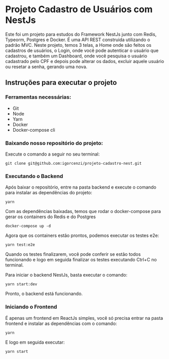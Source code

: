 # Projeto Cadastro de Usuários com NestJs

Este foi um projeto para estudos do Framework NestJs junto com Redis, Typeorm, Postgres e Docker.
É uma API REST construida utilizando o padrão MVC.
Neste projeto, temos 3 telas, a Home onde são feitos os cadastros de usuários, o Login, onde você pode autenticar o usuário que cadastrou,
e também um Dashboard, onde você pesquisa o usuário cadastrado pelo CPF e depois pode alterar os dados, excluir aquele usuário ou resetar 
a senha, gerando uma nova.

## Instruções para executar o projeto
### Ferramentas necessárias:
- Git
- Node
- Yarn
- Docker
- Docker-compose cli

### Baixando nosso repositório do projeto:
Execute o comando a seguir no seu terminal:

```
git clone git@github.com:igorcenzi/projeto-cadastro-nest.git
```

### Executando o Backend

Após baixar o repositório, entre na pasta backend e execute o comando para instalar as dependências do projeto:

```
yarn
```
Com as dependências baixadas, temos que rodar o docker-compose para gerar os containers do Redis e do Postgres

```
docker-compose up -d
```

Agora que os containers estão prontos, podemos executar os testes e2e:

```
yarn test:e2e
```

Quando os testes finalizarem, você pode conferir se estão todos funcionando e logo em seguida finalizar os testes executando Ctrl+C no terminal.

Para iniciar o backend NestJs, basta executar o comando:

```
yarn start:dev
```

Pronto, o backend está funcionando.

### Iniciando o Frontend

É apenas um frontend em ReactJs simples, você só precisa entrar na pasta frontend e instalar as dependências com o comando:

```
yarn
```
E logo em seguida executar:

```
yarn start
```

